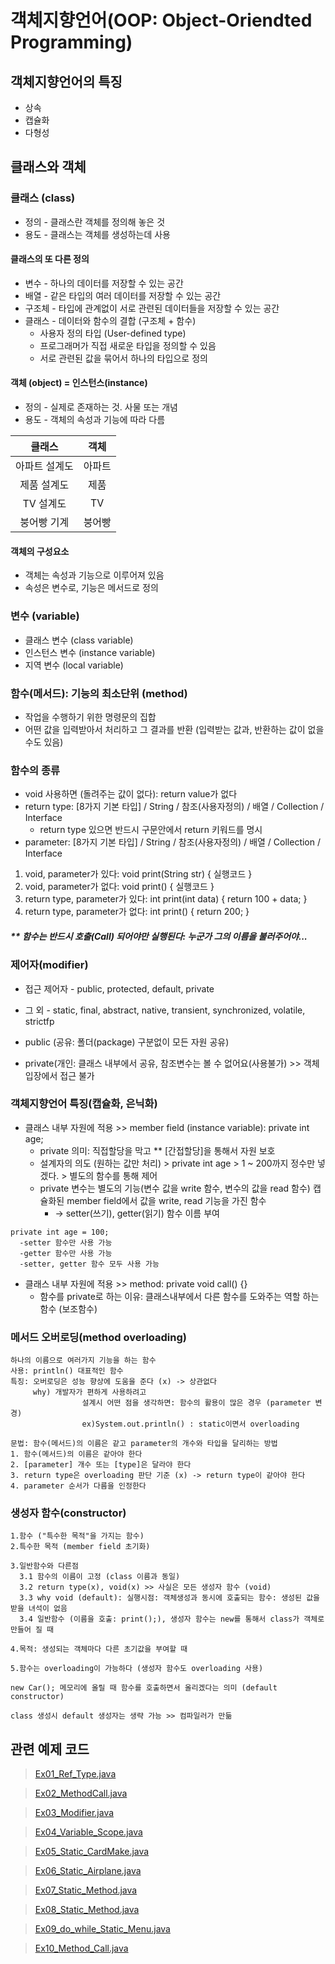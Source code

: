 # 객체지향언어(OOP: Object-Oriendted Programming)

## 객체지향언어의 특징
* 상속
* 캡슐화
* 다형성

## 클래스와 객체
### 클래스 (class)
* 정의 - 클래스란 객체를 정의해 놓은 것
* 용도 - 클래스는 객체를 생성하는데 사용

#### 클래스의 또 다른 정의
* 변수 - 하나의 데이터를 저장할 수 있는 공간
* 배열 - 같은 타입의 여러 데이터를 저장할 수 있는 공간
* 구조체 - 타입에 관계없이 서로 관련된 데이터들을 저장할 수 있는 공간
* 클래스 - 데이터와 함수의 결합 (구조체 + 함수)
    * 사용자 정의 타입 (User-defined type)
    * 프로그래머가 직접 새로운 타입을 정의할 수 있음
    * 서로 관련된 값을 묶어서 하나의 타입으로 정의

#### 객체 (object) = 인스턴스(instance)
* 정의 - 실제로 존재하는 것. 사물 또는 개념
* 용도 - 객체의 속성과 기능에 따라 다름

|클래스|객체|
|:---:|:---:|
|아파트 설계도|아파트|
|제품 설계도|제품|
|TV 설계도|TV|
|붕어빵 기계|붕어빵|

#### 객체의 구성요소
* 객체는 속성과 기능으로 이루어져 있음
* 속성은 변수로, 기능은 메서드로 정의

### 변수 (variable)
* 클래스 변수 (class variable)
* 인스턴스 변수 (instance variable)
* 지역 변수 (local variable)

### 함수(메서드): 기능의 최소단위 (method)
* 작업을 수행하기 위한 명령문의 집합
* 어떤 값을 입력받아서 처리하고 그 결과를 반환 (입력받는 값과, 반환하는 값이 없을 수도 있음)


### 함수의 종류
* void 사용하면 (돌려주는 값이 없다): return value가 없다
* return type: [8가지 기본 타입] / String / 참조(사용자정의) / 배열 / Collection / Interface
    * return type 있으면 반드시 구문안에서 return 키워드를 명시
* parameter: [8가지 기본 타입] / String / 참조(사용자정의) / 배열 / Collection / Interface


1. void, parameter가 있다: void print(String str) { 실행코드 }
2. void, parameter가 없다: void print() { 실행코드 }
3. return type, parameter가 있다: int print(int data) { return 100 + data; }
4. return type, parameter가 없다: int print() { return 200; }

##### ** 함수는 반드시 호출(Call) 되어야만 실행된다: 누군가 그의 이름을 불러주어야...

### 제어자(modifier)
* 접근 제어자 - public, protected, default, private
* 그 외 - static, final, abstract, native, transient, synchronized, volatile, strictfp

* public (공유: 폴더(package) 구분없이 모든 자원 공유)
* private(개인: 클래스 내부에서 공유, 참조변수는 볼 수 없어요(사용불가) >> 객체입장에서 접근 불가

### 객체지향언어 특징(캡슐화, 은닉화)
* 클래스 내부 자원에 적용 >> member field (instance variable): private int age;
    * private 의미: 직접할당을 막고 ** [간접할당]을 통해서 자원 보호
    * 설계자의 의도 (원하는 값만 처리) > private int age > 1 ~ 200까지 정수만 넣겠다. > 별도의 함수를 통해 제어
    * private 변수는 별도의 기능(변수 값을 write 함수, 변수의 값을 read 함수)
      캡슐화된 member field에서 값을 write, read 기능을 가진 함수
      * -> setter(쓰기), getter(읽기) 함수 이름 부여

```
private int age = 100;
  -setter 함수만 사용 가능
  -getter 함수만 사용 가능
  -setter, getter 함수 모두 사용 가능
```

* 클래스 내부 자원에 적용 >> method: private void call() {}
    * 함수를 private로 하는 이유: 클래스내부에서 다른 함수를 도와주는 역할 하는 함수 (보조함수)

### 메서드 오버로딩(method overloading)
```
하나의 이름으로 여러가지 기능을 하는 함수
사용: println() 대표적인 함수
특징: 오버로딩은 성능 향상에 도움을 준다 (x) -> 상관없다
     why) 개발자가 편하게 사용하려고
                설계시 어떤 점을 생각하면: 함수의 활용이 많은 경우 (parameter 변경)
                ex)System.out.println() : static이면서 overloading

문법: 함수(메서드)의 이름은 같고 parameter의 개수와 타입을 달리하는 방법
1. 함수(메서드)의 이름은 같아야 한다
2. [parameter] 개수 또는 [type]은 달라야 한다
3. return type은 overloading 판단 기준 (x) -> return type이 같아야 한다
4. parameter 순서가 다름을 인정한다
```

### 생성자 함수(constructor)
```
1.함수 ("특수한 목적"을 가지는 함수)
2.특수한 목적 (member field 초기화)

3.일반함수와 다른점
  3.1 함수의 이름이 고정 (class 이름과 동일)
  3.2 return type(x), void(x) >> 사실은 모든 생성자 함수 (void)
  3.3 why void (default): 실행시점: 객체생성과 동시에 호출되는 함수: 생성된 값을 받을 녀석이 없음
  3.4 일반함수 (이름을 호출: print();), 생성자 함수는 new를 통해서 class가 객체로 만들어 질 때

4.목적: 생성되는 객체마다 다른 초기값을 부여할 때

5.함수는 overloading이 가능하다 (생성자 함수도 overloading 사용)

new Car(); 메모리에 올릴 때 함수를 호출하면서 올리겠다는 의미 (default constructor)

class 생성시 default 생성자는 생략 가능 >> 컴파일러가 만듦
```

## 관련 예제 코드
> [Ex01_Ref_Type.java](https://drive.google.com/file/d/18nMyX6HLSWDVJGfzEwzu6h0QFnXfO4Gs/view?usp=sharing)

> [Ex02_MethodCall.java](https://drive.google.com/file/d/1S63S7zXAtDv9mm3kNSFamtMQNKi338JO/view?usp=sharing)

> [Ex03_Modifier.java](https://drive.google.com/file/d/1idgqxP59BlmDa18yF0H6kxqdqgoy4rN-/view?usp=sharing)

> [Ex04_Variable_Scope.java](https://drive.google.com/file/d/1vHelKH4kAQz9kTggkG06W2rUpQAtbNJm/view?usp=sharing)

> [Ex05_Static_CardMake.java](https://drive.google.com/file/d/1TAHpLfc5kRaWye1-cSr6vcmzeAXIz0Yb/view?usp=sharing)

> [Ex06_Static_Airplane.java](https://drive.google.com/file/d/1WVhL1lphvMGn8koLgS-ZPuAGhXRzAlNo/view?usp=sharing)

> [Ex07_Static_Method.java](https://drive.google.com/file/d/1GhTXoWL5GOIHOxw2z9emEA8A2HB1I59I/view?usp=sharing)

> [Ex08_Static_Method.java](https://drive.google.com/file/d/18o9ZhtFWsPH4Pibe0irJx5Wg5EIWippH/view?usp=sharing)

> [Ex09_do_while_Static_Menu.java](https://drive.google.com/file/d/1GGJUzad0LGVZcIFRulMTgw25Oynbf5bK/view?usp=sharing)

> [Ex10_Method_Call.java](https://drive.google.com/file/d/1IUbrLd_f-AbQzverTLzgzm4ZZwmMwx5-/view?usp=sharing)
